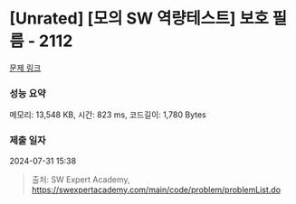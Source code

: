 # [Unrated] [모의 SW 역량테스트] 보호 필름 - 2112 

[문제 링크](https://swexpertacademy.com/main/code/problem/problemDetail.do?contestProbId=AV5V1SYKAaUDFAWu) 

### 성능 요약

메모리: 13,548 KB, 시간: 823 ms, 코드길이: 1,780 Bytes

### 제출 일자

2024-07-31 15:38



> 출처: SW Expert Academy, https://swexpertacademy.com/main/code/problem/problemList.do